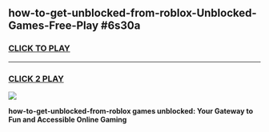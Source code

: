 
## how-to-get-unblocked-from-roblox-Unblocked-Games-Free-Play #6s30a
<h3>
<a href="https://us.freeplayer.one?title=how-to-get-unblocked-from-roblox&ref=9M">CLICK TO PLAY</a></h3>
<hr>

<h3>
<a href="https://us.freeplayer.one?title=how-to-get-unblocked-from-roblox&ref=9M">CLICK 2 PLAY</a>
  
</h3>

<a href="https://us.freeplayer.one?title=how-to-get-unblocked-from-roblox&ref=9M"><img src="https://clearcache.store/games.png"></a>


**how-to-get-unblocked-from-roblox games unblocked: Your Gateway to Fun and Accessible Online Gaming**
